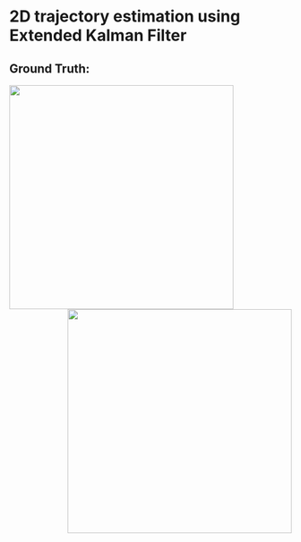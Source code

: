 # 2D trajectory estimation using Extended Kalman Filter
## Ground Truth:

<img align="left" src="https://user-images.githubusercontent.com/64685403/124356049-c31e8e80-dc31-11eb-9bd9-ce88c3a29622.png" width="400">

<img align="right" src="https://user-images.githubusercontent.com/64685403/124356293-e0079180-dc32-11eb-8382-39e1ab1ad26c.png" width="400">

